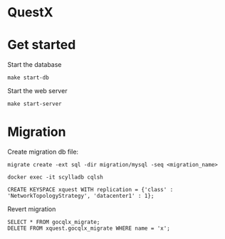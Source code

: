 # QuestX

# Get started

Start the database
```shell
make start-db
```

Start the web server
```shell
make start-server
```

# Migration

Create migration db file:
```shell
migrate create -ext sql -dir migration/mysql -seq <migration_name>
```

```cql
docker exec -it scylladb cqlsh

CREATE KEYSPACE xquest WITH replication = {'class' : 'NetworkTopologyStrategy', 'datacenter1' : 1};
```

Revert migration
```shell
SELECT * FROM gocqlx_migrate;
DELETE FROM xquest.gocqlx_migrate WHERE name = 'x';
```
